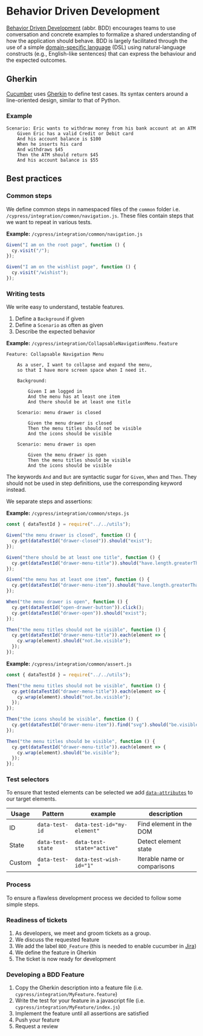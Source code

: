# Behavior Driven Development

[Behavior Driven Development](https://en.wikipedia.org/wiki/Behavior-driven_development) (abbr. BDD)
encourages teams to use conversation and concrete examples to formalize a shared understanding of
how the application should behave. BDD is largely facilitated through the use of a simple
[domain-specific language](https://en.wikipedia.org/wiki/Domain-specific_language) (DSL) using
natural-language constructs (e.g., English-like sentences) that can express the behaviour and the
expected outcomes.

## Gherkin

[Cucumber](https://cucumber.io/) uses
[Gherkin](<https://en.wikipedia.org/wiki/Cucumber_(software)#Gherkin_language>) to define test cases.
Its syntax centers around a line-oriented design, similar to that of Python.

### Example

```gherkin
Scenario: Eric wants to withdraw money from his bank account at an ATM
	Given Eric has a valid Credit or Debit card
	And his account balance is $100
	When he inserts his card
	And withdraws $45
	Then the ATM should return $45
	And his account balance is $55
```

## Best practices

### Common steps

We define common steps in namespaced files of the `common` folder i.e.
`/cypress/integration/common/navigation.js`. These files contain steps that we want to repeat in
various tests.

**Example:** `/cypress/integration/common/navigation.js`

```js
Given("I am on the root page", function () {
  cy.visit("/");
});

Given("I am on the wishlist page", function () {
  cy.visit("/wishist");
});
```

### Writing tests

We write easy to understand, testable features.

1. Define a `Background` if given
1. Define a `Scenario` as often as given
1. Describe the expected behavior

**Example:** `/cypress/integration/CollapsableNavigationMenu.feature`

```gherkin
Feature: Collapsable Navigation Menu

	As a user, I want to collapse and expand the menu,
	so that I have more screen space when I need it.

	Background:

		Given I am logged in
		And the menu has at least one item
		And there should be at least one title

	Scenario: menu drawer is closed

		Given the menu drawer is closed
		Then the menu titles should not be visible
		And the icons should be visible

	Scenario: menu drawer is open

		Given the menu drawer is open
		Then the menu titles should be visible
		And the icons should be visible
```

The keywords `And` and `But` are syntactic sugar for `Given`, `When` and `Then`. They should not be
used in step definitions, use the corresponding keyword instead.

We separate steps and assertions:

**Example:** `/cypress/integration/common/steps.js`

```js
const { dataTestId } = require("../../utils");

Given("the menu drawer is closed", function () {
  cy.get(dataTestId("drawer-closed")).should("exist");
});

Given("there should be at least one title", function () {
  cy.get(dataTestId("drawer-menu-title")).should("have.length.greaterThan", 0);
});

Given("the menu has at least one item", function () {
  cy.get(dataTestId("drawer-menu-item")).should("have.length.greaterThan", 0);
});

When("the menu drawer is open", function () {
  cy.get(dataTestId("open-drawer-button")).click();
  cy.get(dataTestId("drawer-open")).should("exist");
});

Then("the menu titles should not be visible", function () {
  cy.get(dataTestId("drawer-menu-title")).each(element => {
    cy.wrap(element).should("not.be.visible");
  });
});
```

**Example:** `/cypress/integration/common/assert.js`

```js
const { dataTestId } = require("../../utils");

Then("the menu titles should not be visible", function () {
  cy.get(dataTestId("drawer-menu-title")).each(element => {
    cy.wrap(element).should("not.be.visible");
  });
});

Then("the icons should be visible", function () {
  cy.get(dataTestId("drawer-menu-item")).find("svg").should("be.visible");
});

Then("the menu titles should be visible", function () {
  cy.get(dataTestId("drawer-menu-title")).each(element => {
    cy.wrap(element).should("be.visible");
  });
});
```

### Test selectors

To ensure that tested elements can be selected we add
[`data-attributes`](https://developer.mozilla.org/en-US/docs/Learn/HTML/Howto/Use_data_attributes)
to our target elements.

| Usage  | Pattern           | example                     | description                  |
| ------ | ----------------- | --------------------------- | ---------------------------- |
| ID     | `data-test-id`    | `data-test-id="my-element"` | Find element in the DOM      |
| State  | `data-test-state` | `data-test-state="active"`  | Detect element state         |
| Custom | `data-test-*`     | `data-test-wish-id="1"`     | Iterable name or comparisons |

### Process

To ensure a flawless development process we decided to follow some simple steps.

### Readiness of tickets

1. As developers, we meet and groom tickets as a group.
1. We discuss the requested feature
1. We add the label `BDD_Feature` (this is needed to enable cucumber in
   [Jira](https://dekk.atlassian.net/secure/RapidBoard.jspa?rapidView=2&projectKey=DEKK))
1. We define the feature in Gherkin
1. The ticket is now ready for development

### Developing a BDD Feature

1. Copy the Gherkin description into a feature file (i.e. `cypress/integration/MyFeature.feature`)
1. Write the test for your feature in a javascript file
   (i.e. `cypress/integration/MyFeature/index.js`)
1. Implement the feature until all assertions are satisfied
1. Push your feature
1. Request a review
